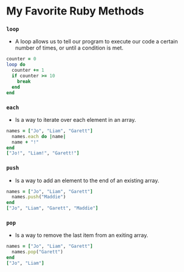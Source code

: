 # My Favorite Ruby Methods

### `loop`

- A loop allows us to tell our program to execute our code a certain number of times, or until a condition is met.

```ruby
counter = 0 
loop do 
  counter += 1  		 		
  if counter >= 10 
    break 
  end
end
```

### `each`

- Is a way to iterate over each element in an array. 

```ruby
names = ["Jo", "Liam", "Garett"] 
  names.each do |name|
  name + "!"
end 
["Jo!", "Liam!", "Garett!"]
```

### `push`

- Is a way to add an element to the end of an existing array. 

```ruby 
names = ["Jo", "Liam", "Garett"]
  names.push("Maddie")
end
["Jo", "Liam", "Garett", "Maddie"]
 ```
### `pop`

- Is a way to remove the last item from an exiting array. 

```ruby
names = ["Jo", "Liam", "Garett"]
  names.pop("Garett")
end
["Jo", "Liam"]
```


